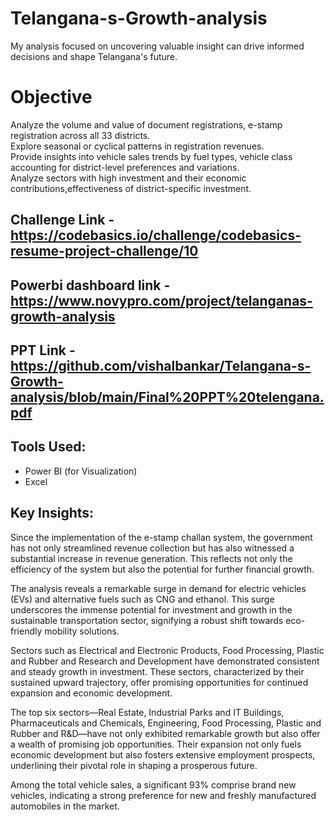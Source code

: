 # Telangana-s-Growth-analysis
My analysis focused on uncovering valuable insight can drive informed decisions and shape Telangana's future. 

# Objective
Analyze the volume and value of document registrations, e-stamp registration across all 33 districts.   
Explore seasonal or cyclical patterns in registration revenues.   
Provide insights into vehicle sales trends by fuel types, vehicle class accounting for district-level preferences and variations.   
Analyze sectors with high investment and their economic contributions,effectiveness of district-specific investment.   

## Challenge Link -https://codebasics.io/challenge/codebasics-resume-project-challenge/10

## Powerbi dashboard link - https://www.novypro.com/project/telanganas-growth-analysis

## PPT Link - https://github.com/vishalbankar/Telangana-s-Growth-analysis/blob/main/Final%20PPT%20telengana.pdf

##  **Tools Used:**
- Power BI (for Visualization)
- Excel

## Key Insights:
Since the implementation of the e-stamp challan system, the government has not only streamlined revenue collection but has also witnessed a substantial increase in revenue generation. This reflects not only the efficiency of the system but also the potential for further financial growth.

The analysis reveals a remarkable surge in demand for electric vehicles (EVs) and alternative fuels such as CNG and ethanol. This surge underscores the immense potential for investment and growth in the sustainable transportation sector, signifying a robust shift towards eco-friendly mobility solutions.

Sectors such as Electrical and Electronic Products, Food Processing, Plastic and Rubber and Research and Development have demonstrated consistent and steady growth in investment. These sectors, characterized by their sustained upward trajectory, offer promising opportunities for continued expansion and economic development.

The top six sectors—Real Estate, Industrial Parks and IT Buildings, Pharmaceuticals and Chemicals, Engineering, Food Processing, Plastic and Rubber and R&D—have not only exhibited remarkable growth but also offer a wealth of promising job opportunities. Their expansion not only fuels economic development but also fosters extensive employment prospects, underlining their pivotal role in shaping a prosperous future.

Among the total vehicle sales, a significant 93% comprise brand new vehicles, indicating a strong preference for new and freshly manufactured automobiles in the market.


